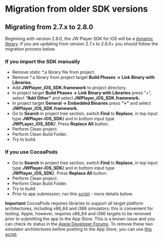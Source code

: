 # Migration from older SDK versions

## Migrating from 2.7.x to 2.8.0
Beginning with version 2.8.0, the JW Player SDK for iOS will be a [dynamic library](https://developer.apple.com/library/content/documentation/DeveloperTools/Conceptual/DynamicLibraries/100-Articles/OverviewOfDynamicLibraries.html). If you are updating from version 2.7.x to 2.8.0+ you should follow the migration process below.

### If you import the SDK manually
* Remove static *.a library file from project.
* Remove *.a library from project target **Build Phases -> Link Binary with Libraries.**
* Add **JWPlayer_iOS_SDK.framework** to project directory.
* In project target **Build Phases -> Link Binary with Libraries** press “+”, select **“Add Other”** and select **JWPlayer_iOS_SDK.framework.**
* In project target **General -> Embedded Binaries** press **“+”** and select **JWPlayer_iOS_SDK.framework.**
* Go to **Search** in project tree section, switch **Find** to **Replace**, in top input type **JWPlayer-iOS_SDK/** and in bottom input type **JWPLayer_iOS_SDK/**. Press **Replace All** button.
* Perform Clean project.
* Perform Clean Build Folder.
* Try to build.

### If you use **CocoaPods**
* Go to **Search** in project tree section, switch **Find** to **Replace**, in top input type **JWPlayer-iOS_SDK/** and in bottom input type **JWPlayer_iOS_SDK/**. Press **Replace All** button.
* Perform Clean project.
* Perform Clean Build Folder.
* Try to build.
* Prior to app submission, run this [script](https://stackoverflow.com/questions/42641806/check-and-remove-unsupported-architecture-x86-64-i386-in-ipa-archive) - more details below.

**Important** CocoaPods requires libraries to support all target platform architectures, including x86_64 and i386 simulators; this is convenient for testing. Apple, however, requires x86_64 and i386 targets to be removed prior to submitting the app to the App Store. This is a known issue and you can check its status in the [Apple Developer Forums](https://forums.developer.apple.com/thread/21496). To remove these two simulator architectures before pushing to the App Store, you can use [this script](https://stackoverflow.com/questions/42641806/check-and-remove-unsupported-architecture-x86-64-i386-in-ipa-archive).
